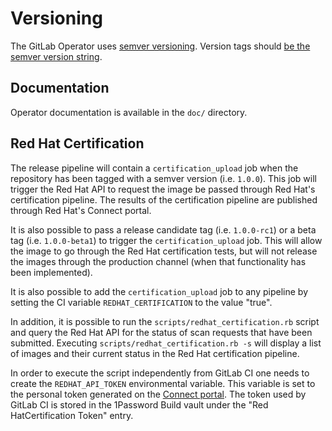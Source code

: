 # Versioning

The GitLab Operator uses [semver versioning](https://semver.org/). Version tags should
[be the semver version string](https://gitlab.com/gitlab-org/cloud-native/gitlab-operator/-/blob/master/doc/adr/0009-version-tagging.md).

## Documentation

Operator documentation is available in the `doc/` directory.

## Red Hat Certification

The release pipeline will contain a `certification_upload` job when the
repository has been tagged with a semver version (i.e. `1.0.0`). This job
will trigger the Red Hat API to request the image be passed through
Red Hat's certification pipeline. The results of the certification pipeline
are published through Red Hat's Connect portal.

It is also possible to pass a release candidate tag (i.e. `1.0.0-rc1`) or a
beta tag (i.e. `1.0.0-beta1`) to trigger the `certification_upload` job.
This will allow the image to go through the Red Hat certification tests, but
will not release the images through the production channel (when that
functionality has been implemented).

It is also possible to add the `certification_upload` job to any pipeline
by setting the CI variable `REDHAT_CERTIFICATION` to the value "true".

In addition, it is possible to run the `scripts/redhat_certification.rb`
script and query the Red Hat API for the status of scan requests that have
been submitted. Executing `scripts/redhat_certification.rb -s` will display
a list of images and their current status in the Red Hat certification
pipeline.

In order to execute the script independently from GitLab CI one needs to
create the `REDHAT_API_TOKEN` environmental variable. This variable is set
to the personal token generated on the [Connect portal](https://connect.redhat.com/account/api-keys).
The token used by GitLab CI is stored in the 1Password Build vault under the
"Red HatCertification Token" entry.
